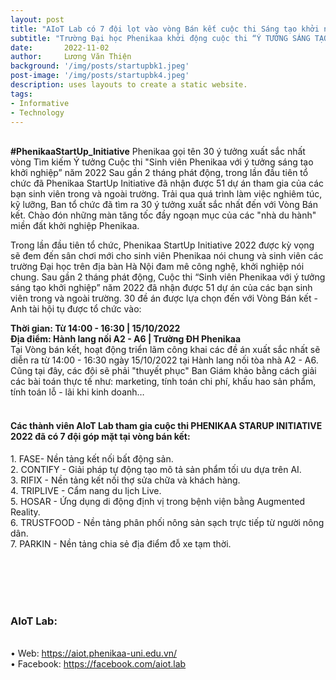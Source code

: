 ```yaml
---
layout: post
title: "AIoT Lab có 7 đội lọt vào vòng Bán kết cuộc thi Sáng tạo khởi nghiệp Phenikaa."
subtitle: "Trường Đại học Phenikaa khởi động cuộc thi “Ý TƯỞNG SÁNG TẠO KHỞI NGHIỆP SINH VIÊN PHENIKAA - PHENIKAA STARTUP INITIATIVE 2022"
date:       2022-11-02
author:     Lương Văn Thiện
background: '/img/posts/startupbk1.jpeg'
post-image: '/img/posts/startupbk4.jpeg'
description: uses layouts to create a static website.
tags:
- Informative
- Technology
---
```

<br><b>#PhenikaaStartUp_Initiative</b> Phenikaa gọi tên 30 ý tưởng xuất sắc nhất vòng Tìm kiếm Ý tưởng  Cuộc thi "Sinh viên Phenikaa với ý tưởng sáng tạo khởi nghiệp” năm 2022
Sau gần 2 tháng phát động, trong lần đầu tiên tổ chức đã Phenikaa StartUp Initiative đã nhận được 51 dự án tham gia của các bạn sinh viên trong và ngoài trường. 
Trải qua quá trình làm việc nghiêm túc, kỹ lưỡng, Ban tổ chức đã tìm ra 30 ý tưởng xuất sắc nhất đến với Vòng Bán kết. Chào đón những màn tăng tốc đầy ngoạn mục của các "nhà du hành" miền đất khởi nghiệp Phenikaa.<br>


Trong lần đầu tiên tổ chức, Phenikaa StartUp Initiative 2022 được kỳ vọng sẽ đem đến sân chơi mới cho sinh viên Phenikaa nói chung và sinh viên các trường Đại học trên địa bàn Hà Nội đam mê công nghệ, khởi nghiệp nói chung. Sau gần 2 tháng phát động, Cuộc thi “Sinh viên Phenikaa với ý tưởng sáng tạo khởi nghiệp” năm 2022 đã nhận được 51 dự án của các bạn sinh viên trong và ngoài trường. 30 đề án được lựa chọn đến với Vòng Bán kết - Anh tài hội tụ được tổ chức vào: <br>

<b>Thời gian: Từ 14:00 - 16:30 | 15/10/2022</b><br>
<b>Địa điểm: Hành lang nối A2 - A6 | Trường ĐH Phenikaa</b><br>
Tại Vòng bán kết, hoạt động triển lãm công khai các đề án xuất sắc nhất sẽ diễn ra từ 14:00 - 16:30 ngày 15/10/2022 tại Hành lang nối tòa nhà A2 - A6. Cũng tại đây, các đội sẽ phải "thuyết phục" Ban Giám khảo bằng cách giải các bài toán thực tế như: marketing, tính toán chi phí, khấu hao sản phẩm, tính toán lỗ - lãi khi kinh doanh…  <br>
<br>
<h4>Các thành viên AIoT Lab tham gia cuộc thi PHENIKAA STARUP INITIATIVE 2022 đã có 7 đội góp mặt tại vòng bán kết:</h4>
1. FASE- Nền tảng kết nối bất động sản.  <br>
2. CONTIFY - Giải pháp tự động tạo mô tả sản phẩm tối ưu dựa trên AI.  <br>
3. RIFIX - Nền tảng kết nối thợ sửa chữa và khách hàng.  <br>
4. TRIPLIVE - Cẩm nang du lịch Live.  <br>
5. HOSAR - Ứng dụng di động định vị trong bệnh viện bằng Augmented Reality.  <br>
6. TRUSTFOOD - Nền tảng phân phối nông sản sạch trực tiếp từ người nông dân.  <br>
7. PARKIN - Nền tảng chia sẻ địa điểm đỗ xe tạm thời. <br>

<br><br>
<br>
<br>
<h3>AIoT Lab:</h3><br>
•	Web: <a href="https://aiot.phenikaa-uni.edu.vn/">https://aiot.phenikaa-uni.edu.vn/</a> <br>
•	Facebook:  <a href="https://facebook.com/aiot.lab">https://facebook.com/aiot.lab</a> <br>

